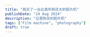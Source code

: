 ```yaml
---
title: "我买了一台比我年龄还大的胶片机"
publishDate: "24 Aug 2024"
description: "记录购买的胶片机"
tags: ["Film machine", "photography"]
draft: true
---
```

